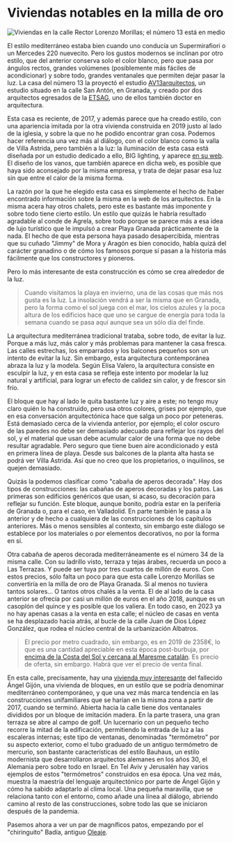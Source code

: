 # Viviendas notables en la milla de oro

![Viviendas en la calle Rector Lorenzo Morillas; el número 13 está en medio](img/viviendas-rector-lorenzo-morillas.jpg)

El estilo mediterráneo estaba bien cuando uno conducía un
Supermirafiori o un Mercedes 220 nuevecito. Pero los gustos modernos
se inclinan por otro estilo, que del anterior conserva solo el color
blanco, pero que pasa por ángulos rectos, grandes volúmenes
(posiblemente más fáciles de acondicionar) y sobre todo, grandes
ventanales que permiten dejar pasar la luz. La casa del número 13 la
proyectó el estudio
[AV13arquitectos](http://www.av13arquitectos.es/casa-playa-granada.html),
un estudio situado en la calle San Antón, en Granada, y creado por dos
arquitectos egresados de la [ETSAG](https://etsag.ugr.es), uno de
ellos también doctor en arquitectura.

Esta casa es reciente, de 2017, y además parece que ha creado
estilo, con una apariencia imitada por la otra vivienda construida en
2019 justo al lado de la iglesia, y sobre la que no he podido
encontrar gran cosa. Podemos hacer referencia una vez más al diálogo,
con el color blanco como la valla de Villa Astrida, pero también a la
luz: la iluminación de esta casa está diseñada por un estudio dedicado
a ello, BIG lighting, y aparece [en su
web](https://www.biglighting.es/proyectos/vivienda-en-playa-granada/). El
diseño de los vanos, que también aparece en dicha web, es posible que
haya sido aconsejado por la misma empresa, y trata de dejar pasar esa
luz sin que entre el calor de la misma forma.

La razón por la que he elegido esta casa es simplemente el hecho de
haber encontrado información sobre la misma en la web de los
arquitectos. En la misma acera hay otros chalets, pero este es
bastante más imponente y sobre todo tiene cierto estilo. Un estilo que
quizás le habría resultado agradable al conde de Agrela, sobre todo
porque se parece más a esa idea de lujo turístico que le impulsó a
crear Playa Granada prácticamente de la nada. El hecho de que esta
persona haya pasado desapercibida, mientras que su cuñado "Jimmy" de
Mora y Aragón es bien conocido, habla quizá del carácter granadino o
de cómo los famosos porque sí pasan a la historia más fácilmente que
los constructores y pioneros.

Pero lo más interesante de esta construcción es cómo se crea alrededor
de la luz.

> Cuando visitamos la playa en invierno, una de las cosas que más nos
> gusta es la luz. La insolación vendrá a ser la misma que en Granada,
> pero la forma como el sol juega con el mar, los cielos azules y la
> poca altura de los edificios hace que uno se cargue de energía para
> toda la semana cuando se pasa aquí aunque sea un sólo día del finde.

La arquitectura mediterránea tradicional trataba, sobre todo, de
evitar la luz. Porque a más luz, más calor y más problemas para
mantener la casa fresca. Las calles estrechas, los emparrados y los
balcones pequeños son un intento de evitar la luz. Sin embargo, esta
arquitectura contemporánea abraza la luz y la modela. Según Elisa
Valero, la arquitectura consiste en esculpir la luz, y en esta casa se
refleja este intento por modelar la luz natural y artificial, para
lograr un efecto de calidez sin calor, y de frescor sin frío.

El bloque que hay al lado le quita bastante luz y aire a este; no
tengo muy claro quién lo ha construido, pero usa otros colores, grises
por ejemplo, que en esa conversación arquitectónica hace que salga un
poco por peteneras. Está demasiado cerca de la vivienda anterior, por
ejemplo; el color oscuro de las paredes no debe ser demasiado adecuado
para reflejar los rayos del sol, y el material que usan debe acumular
calor de una forma que no debe resultar agradable. Pero seguro que
tiene buen aire acondicionado y está en primera línea de playa. Desde
sus balcones de la planta alta hasta se podrá ver Villa Astrida. Así
que no creo que los propietarios, o inquilinos, se quejen demasiado.

Quizás la podemos clasificar como "cabaña de aperos decorada". Hay dos
tipos de construcciones: las cabañas de aperos decoradas y los
patos. Las primeras son edificios genéricos que usan, si acaso, su
decoración para reflejar su función. Este bloque, aunque bonito,
podría estar en la periferia de Granada o, para el caso, en
Valladolid. En parte también le pasa a la anterior y de hecho a
cualquiera de las construcciones de los capítulos anteriores. Más o
menos sensibles al contexto, sin embargo este diálogo se establece por
los materiales o por elementos decorativos, no por la forma en sí.

Otra cabaña de aperos decorada mediterráneamente es el número 34 de la
misma calle. Con su ladrillo visto, terraza y tejas árabes, recuerda
un poco a Las Terrazas. Y puede ser tuya por tres cuartos de millón de
euros. Con estos precios, sólo falta un poco para que esta calle
Lorenzo Morillas se convertiría en la milla de oro de Playa
Granada. Si al menos no tuviera tantos solares... O tantos otros
chalés a la venta. El de al lado de la casa anterior se ofrecía por
casi un millón de euros en el año 2018, aunque es un casoplón del
quince y es posible que los valiera. En todo caso, en 2023 ya no hay
apenas casas a la venta en esta calle; el núcleo de casas en venta se
ha desplazado hacia atrás, al bucle de la calle Juan de Dios López
González, que rodea el núcleo central de la urbanización Albatros.

> El precio por metro cuadrado, sin embargo, es en 2019 de 2358€, lo
> que es una cantidad apreciable en esta época post-burbuja, por
> [encima de la Costa del Sol y cercana al Maresme
> catalán](https://www.elespanol.com/economia/empresas/20190727/comprar-mision-imposible-islas-peninsula-precios-nubes/416708810_0.html). Es
> precio de oferta, sin embargo. Habrá que ver el precio de venta
> final.

En esta calle, precisamente, hay una [vivienda muy
interesante](http://gijonarquitectura.blogspot.com/2017/03/seguimiento-de-obra-vivienda_7.html)
del fallecido Ángel Gijón, una vivienda de bloques, en un estilo que
se podría denominar mediterráneo contemporáneo, y que una vez más
marca tendencia en las construcciones unifamiliares que se harían en
la misma zona a partir de 2017, cuando se terminó. Abierta hacia la
calle tiene dos ventanales divididos por un bloque de imitación
madera. En la parte trasera, una gran terraza se abre al campo de
golf. Un lucernario con un pequeño techo recorre la mitad de la
edificación, permitiendo la entrada de luz a las escaleras internas;
este tipo de ventanas, denominadas "termómetro" por su aspecto
exterior, como el tubo graduado de un antiguo termómetro de mercurio,
son bastante características del estilo Bauhaus, un estilo modernista
que desarrollaron arquitectos alemanes en los años 30, el Alemania
pero sobre todo en Israel. En Tel Aviv y Jerusalén hay varios ejemplos
de estos "termómetros" construidos en esa época. Una vez más, muestra
la maestría del lenguaje arquitectónico por parte de Ángel Gijón y
cómo ha sabido adaptarlo al clima local. Una pequeña maravilla, que se
relaciona tanto con el entorno, como añade una línea al diálogo,
abriendo camino al resto de las construcciones, sobre todo las que se
iniciaron después de la pandemia.

Pasemos ahora a ver un par de magníficos patos, empezando por el
"chiringuito" Badía, antiguo [Oleaje](Oleaje.md).

